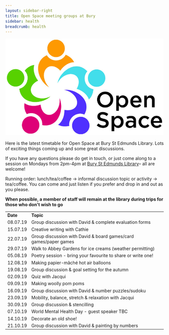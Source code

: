 ```yaml
---
layout: sidebar-right
title: Open Space meeting groups at Bury
sidebar: health
breadcrumb: health
---
```


![Open Space logo](/images/featured/featured-open-space-logo.jpg)

Here is the latest timetable for Open Space at Bury St Edmunds Library. Lots of exciting things coming up and some great discussions.

If you have any questions please do get in touch, or just come along to a session on Mondays from 2pm-4pm at [Bury St Edmunds Library](/libraries/bury-st-edmunds-library/)&#8211; all are welcome!

Running order: lunch/tea/coffee &rarr; informal discussion topic or activity &rarr; tea/coffee. You can come and just listen if you prefer and drop in and out as you please.

**When possible, a member of staff will remain at the library during trips for those who don't wish to go**

<table class="pure-table">
<tr>
<td>
<strong>Date</strong>
</td>

<td>
<strong>Topic</strong>
</td>
</tr>

<tr>
<td>
08.07.19
</td>

<td>
Group discussion with David & complete evaluation forms
</td>
</tr>

<tr>
<td>
15.07.19
</td>

<td>
Creative writing with Cathie
</td>
</tr>

<tr>
<td>
22.07.19
</td>

<td>
Group discussion with David & board games/card games/paper games
</td>
</tr>

<tr>
<td>
29.07.19
</td>

<td>
Walk to Abbey Gardens for ice creams (weather permitting)
</td>
</tr>

<tr>
<td>
05.08.19
</td>

<td>
Poetry session - bring your favourite to share or write one!
</td>
</tr>

<tr>
<td>
12.08.19
</td>

<td>
Making papier-mâché hot air balloons
</td>
</tr>

<tr>
<td>
19.08.19
</td>

<td>
Group discussion & goal setting for the autumn
</td>
</tr>

<tr>
<td>
02.09.19
</td>

<td>
Quiz with Jacqui
</td>
</tr>

<tr>
<td>
09.09.19
</td>

<td>
Making woolly pom poms
</td>
</tr>

<tr>
<td>
16.09.19
</td>

<td>
Group discussion with David & number puzzles/sudoku
</td>
</tr>

<tr>
<td>
23.09.19
</td>

<td>
Mobility, balance, stretch & relaxation with Jacqui
</td>
</tr>

<tr>
<td>
30.09.19
</td>

<td>
Group discussion & stencilling
</td>
</tr>

<tr>
<td>
07.10.19
</td>

<td>
World Mental Health Day - guest speaker TBC
</td>
</tr>

<tr>
<td>
14.10.19
</td>

<td>
Decorate an old shoe!
</td>
</tr>

<tr>
<td>
21.10.19
</td>

<td>
Group discussion with David & painting by numbers
</td>
</tr>
</table>
